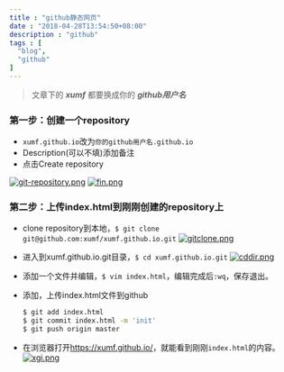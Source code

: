 ```yaml
---
title : "github静态网页"
date : "2018-04-28T13:54:50+08:00"
description : "github"
tags : [
  "blog",
  "github"
]
---
```


> 文章下的 **_xumf_** 都要换成你的 **_github用户名_**

### 第一步：创建一个repository

- `xumf.github.io`改为`你的github用户名.github.io`
- Description(可以不填)添加备注
- 点击Create repository

[![git-repository.png](https://s14.postimg.cc/6s4lynw4x/git-repository.png)](https://github.com)
[![fin.png](https://s14.postimg.cc/ih8ln0kn5/fin.png)](https://xumf.github.io/)

### 第二步：上传index.html到刚刚创建的repository上

- clone repository到本地，`$ git clone git@github.com:xumf/xumf.github.io.git`
    [![gitclone.png](https://s14.postimg.cc/ad0hi8vn5/gitclone.png)](https://xumf.github.io/)

- 进入到xumf.github.io.git目录，`$ cd xumf.github.io.git`
    [![cddir.png](https://s14.postimg.cc/qcj51fwq9/cddir.png)](https://xumf.github.io/)
- 添加一个文件并编辑，`$ vim index.html`，编辑完成后`:wq`，保存退出。
- 添加，上传index.html文件到github
    ```bash
    $ git add index.html
    $ git commit index.html -m 'init'
    $ git push origin master
    ```
- 在浏览器打开<https://xumf.github.io/>，就能看到刚刚`index.html`的内容。
    [![xgi.png](https://s14.postimg.cc/lk9bpx9r5/xgi.png)](https://xumf.github.io/)
